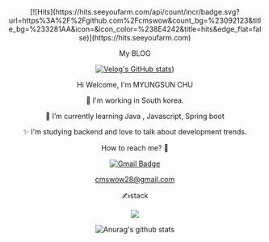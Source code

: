 <div align="center">
[![Hits](https://hits.seeyoufarm.com/api/count/incr/badge.svg?url=https%3A%2F%2Fgithub.com%2Fcmswow&count_bg=%23092123&title_bg=%233281AA&icon=&icon_color=%238E4242&title=hits&edge_flat=false)](https://hits.seeyoufarm.com)

My BLOG 

[![Velog's GitHub stats](https://velog-readme-stats.vercel.app/api?name=soryjn)](https://velog.io/@soryjn/posts))




Hi Welcome, I'm MYUNGSUN CHU 

🔭 I'm working in South korea.

🌱 I’m currently learning Java , Javascript, Spring boot

✨ I'm studying backend and love to talk about development trends.

How to reach me? 🤔

[![Gmail Badge](https://img.shields.io/badge/Gmail-D14836?style=flat&logo=Gmail&logoColor=white)](mailto:cmswow28@gmail.com)

cmswow28@gmail.com

✍stack


 <img src="https://img.shields.io/badge/Java-007396?style=flat&logo=OpenJDK&logoColor=white"/>


![Anurag's github stats](https://github-readme-stats.vercel.app/api?username=cmswow&show_icons=true&theme=cobalt)



</div>
